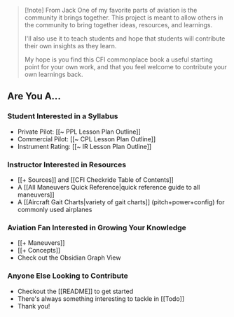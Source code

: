 > [!note] From Jack
> One of my favorite parts of aviation is the community it brings together. This project is meant to allow others in the community to bring together ideas, resources, and learnings.
> 
> I'll also use it to teach students and hope that students will contribute their own insights as they learn.
> 
> My hope is you find this CFI commonplace book a useful starting point for your own work, and that you feel welcome to contribute your own learnings back.

## Are You A...
### Student Interested in a Syllabus
- Private Pilot: [[~ PPL Lesson Plan Outline]]
- Commercial Pilot: [[~ CPL Lesson Plan Outline]]
- Instrument Rating: [[~ IR Lesson Plan Outline]]

### Instructor Interested in Resources
- [[+ Sources]] and [[CFI Checkride Table of Contents]]
- A [[All Maneuvers Quick Reference|quick reference guide to all maneuvers]]
- A [[Aircraft Gait Charts|variety of gait charts]] (pitch+power+config) for commonly used airplanes

### Aviation Fan Interested in Growing Your Knowledge
- [[+ Maneuvers]]
- [[+ Concepts]]
- Check out the Obsidian Graph View

### Anyone Else Looking to Contribute
- Checkout the [[README]] to get started
- There's always something interesting to tackle in [[Todo]]
- Thank you!